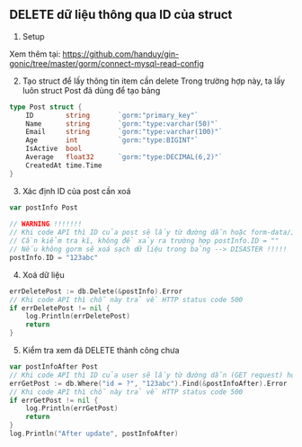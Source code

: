 ## DELETE dữ liệu thông qua ID của struct

1. Setup

Xem thêm tại: https://github.com/handuy/gin-gonic/tree/master/gorm/connect-mysql-read-config

2. Tạo struct để lấy thông tin item cần delete
Trong trường hợp này, ta lấy luôn struct Post đã dùng để tạo bảng

```go
type Post struct {
	ID        string       `gorm:"primary_key"`
	Name      string       `gorm:"type:varchar(50)"`
	Email     string       `gorm:"type:varchar(100)"`
	Age       int          `gorm:"type:BIGINT"`
	IsActive  bool      
	Average   float32      `gorm:"type:DECIMAL(6,2)"`
	CreatedAt time.Time
}
```

3. Xác định ID của post cần xoá

```go
var postInfo Post
	
// WARNING !!!!!!!
// Khi code API thì ID của post sẽ lấy từ đường dẫn hoặc form-data/JSON
// Cần kiểm tra kĩ, không để xảy ra trường hợp postInfo.ID = ""
// Nếu không gorm sẽ xoá sạch dữ liệu trong bảng --> DISASTER !!!!!
postInfo.ID = "123abc"
```

4. Xoá dữ liệu

```go
errDeletePost := db.Delete(&postInfo).Error
// Khi code API thì chỗ này trả về HTTP status code 500
if errDeletePost != nil {
	log.Println(errDeletePost)
	return
}
```

5. Kiểm tra xem đã DELETE thành công chưa

```go
var postInfoAfter Post
// Khi code API thì ID của user sẽ lấy từ đường dẫn (GET request) hoặc form-data/JSON (POST)
errGetPost := db.Where("id = ?", "123abc").Find(&postInfoAfter).Error
// Khi code API thì chỗ này trả về HTTP status code 500
if errGetPost != nil {
	log.Println(errGetPost)
	return
}
log.Println("After update", postInfoAfter)
```